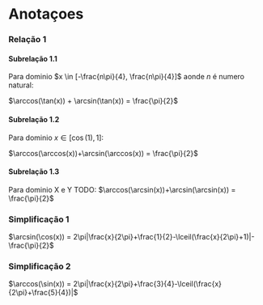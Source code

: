 # Anotaçoes

### Relação 1
####  Subrelação 1.1
Para dominio $x \in [-\frac{n\pi}{4}, \frac{n\pi}{4}]$ aonde $n$ é numero natural:

$\arccos(\tan(x)) + \arcsin(\tan(x)) = \frac{\pi}{2}$

####  Subrelação 1.2
Para dominio $x \in [\cos(1), 1]$:

$\arccos(\arccos(x))+\arcsin(\arccos(x)) = \frac{\pi}{2}$

####  Subrelação 1.3
Para dominio X e Y TODO:
$\arccos(\arcsin(x))+\arcsin(\arcsin(x)) = \frac{\pi}{2}$

### Simplificação 1
$\arcsin(\cos(x)) = 2\pi|\frac{x}{2\pi}+\frac{1}{2}-\lceil(\frac{x}{2\pi}+1)|-\frac{\pi}{2}$

### Simplificação 2
$\arccos(\sin(x)) = 2\pi|\frac{x}{2\pi}+\frac{3}{4}-\lceil(\frac{x}{2\pi}+\frac{5}{4})|$




